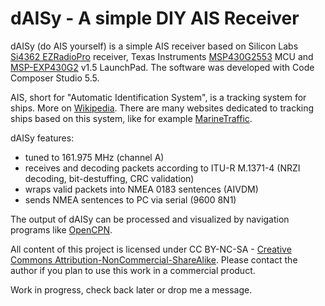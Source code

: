 dAISy - A simple DIY AIS Receiver
=================================

dAISy (do AIS yourself) is a simple AIS receiver based on Silicon Labs [Si4362 EZRadioPro](http://www.silabs.com/products/wireless/ezradiopro/pages/si4362.aspx) receiver, Texas Instruments [MSP430G2553](http://www.ti.com/product/msp430g2553) MCU and [MSP-EXP430G2](http://www.ti.com/tool/msp-exp430g2) v1.5 LaunchPad. The software was developed with Code Composer Studio 5.5.

AIS, short for "Automatic Identification System", is a tracking system for ships. More on [Wikipedia](http://en.wikipedia.org/wiki/Automatic_Identification_System). There are many websites dedicated to tracking ships based on this system, like for example [MarineTraffic](http://www.marinetraffic.com/).

dAISy features:
- tuned to 161.975 MHz (channel A)
- receives and decoding packets according to ITU-R M.1371-4 (NRZI decoding, bit-destuffing, CRC validation) 
- wraps valid packets into NMEA 0183 sentences (AIVDM)
- sends NMEA sentences to PC via serial (9600 8N1)

The output of dAISy can be processed and visualized by navigation programs like [OpenCPN](http://opencpn.org).

All content of this project is licensed under CC BY-NC-SA - [Creative Commons Attribution-NonCommercial-ShareAlike](http://creativecommons.org/licenses/by-nc-sa/4.0/). Please contact the author if you plan to use this work in a commercial product.  
 
Work in progress, check back later or drop me a message. 

